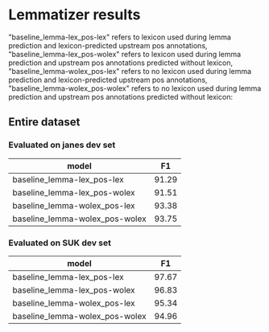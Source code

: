 # Lemmatizer results 

"baseline_lemma-lex_pos-lex" refers to lexicon used during lemma prediction and lexicon-predicted upstream pos annotations, "baseline_lemma-lex_pos-wolex" refers to lexicon used during lemma prediction and upstream pos annotations predicted without lexicon,
"baseline_lemma-wolex_pos-lex" refers to no lexicon used during lemma prediction and lexicon-predicted upstream pos annotations, "baseline_lemma-wolex_pos-wolex" refers to no lexicon used during lemma prediction and upstream pos annotations predicted without lexicon:

## Entire dataset

### Evaluated on janes dev set

| model | F1 |
| --- | --- |
| baseline_lemma-lex_pos-lex | 91.29 |
| baseline_lemma-lex_pos-wolex | 91.51 |
| baseline_lemma-wolex_pos-lex | 93.38 |
| baseline_lemma-wolex_pos-wolex | 93.75 |

### Evaluated on SUK dev set

| model | F1 |
| --- | --- |
| baseline_lemma-lex_pos-lex | 97.67 |
| baseline_lemma-lex_pos-wolex | 96.83 |
| baseline_lemma-wolex_pos-lex | 95.34 |
| baseline_lemma-wolex_pos-wolex | 94.96 |

